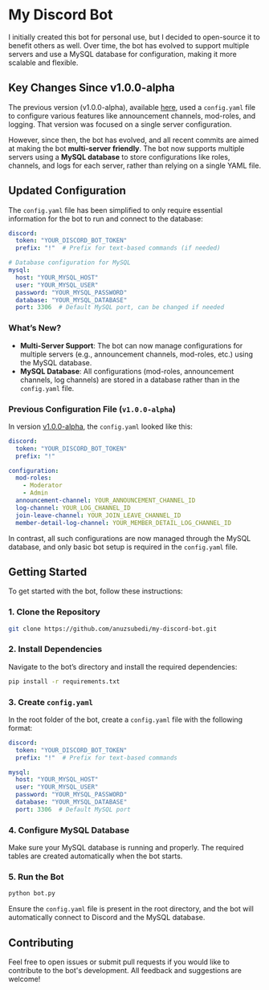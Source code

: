 # My Discord Bot

I initially created this bot for personal use, but I decided to open-source it to benefit others as well. Over time, the bot has evolved to support multiple servers and use a MySQL database for configuration, making it more scalable and flexible.

## Key Changes Since v1.0.0-alpha

The previous version (v1.0.0-alpha), available [here](https://github.com/anuzsubedi/my-discord-bot/releases/tag/v1.0.0-alpha), used a `config.yaml` file to configure various features like announcement channels, mod-roles, and logging. That version was focused on a single server configuration.

However, since then, the bot has evolved, and all recent commits are aimed at making the bot **multi-server friendly**. The bot now supports multiple servers using a **MySQL database** to store configurations like roles, channels, and logs for each server, rather than relying on a single YAML file.

## Updated Configuration

The `config.yaml` file has been simplified to only require essential information for the bot to run and connect to the database:

```yaml
discord:
  token: "YOUR_DISCORD_BOT_TOKEN"
  prefix: "!"  # Prefix for text-based commands (if needed)

# Database configuration for MySQL
mysql:
  host: "YOUR_MYSQL_HOST"
  user: "YOUR_MYSQL_USER"
  password: "YOUR_MYSQL_PASSWORD"
  database: "YOUR_MYSQL_DATABASE"
  port: 3306  # Default MySQL port, can be changed if needed
```

### What’s New?
- **Multi-Server Support**: The bot can now manage configurations for multiple servers (e.g., announcement channels, mod-roles, etc.) using the MySQL database.
- **MySQL Database**: All configurations (mod-roles, announcement channels, log channels) are stored in a database rather than in the `config.yaml` file.
  
### Previous Configuration File (`v1.0.0-alpha`)
In version [v1.0.0-alpha](https://github.com/anuzsubedi/my-discord-bot/releases/tag/v1.0.0-alpha), the `config.yaml` looked like this:

```yaml
discord:
  token: "YOUR_DISCORD_BOT_TOKEN"
  prefix: "!"

configuration:
  mod-roles:
    - Moderator
    - Admin
  announcement-channel: YOUR_ANNOUNCEMENT_CHANNEL_ID
  log-channel: YOUR_LOG_CHANNEL_ID
  join-leave-channel: YOUR_JOIN_LEAVE_CHANNEL_ID
  member-detail-log-channel: YOUR_MEMBER_DETAIL_LOG_CHANNEL_ID
```

In contrast, all such configurations are now managed through the MySQL database, and only basic bot setup is required in the `config.yaml` file.

## Getting Started

To get started with the bot, follow these instructions:

### 1. Clone the Repository
```bash
git clone https://github.com/anuzsubedi/my-discord-bot.git
```

### 2. Install Dependencies
Navigate to the bot’s directory and install the required dependencies:
```bash
pip install -r requirements.txt
```

### 3. Create `config.yaml`
In the root folder of the bot, create a `config.yaml` file with the following format:
```yaml
discord:
  token: "YOUR_DISCORD_BOT_TOKEN"
  prefix: "!"  # Prefix for text-based commands

mysql:
  host: "YOUR_MYSQL_HOST"
  user: "YOUR_MYSQL_USER"
  password: "YOUR_MYSQL_PASSWORD"
  database: "YOUR_MYSQL_DATABASE"
  port: 3306  # Default MySQL port
```

### 4. Configure MySQL Database
Make sure your MySQL database is running and properly. The required tables are created automatically when the bot starts.

### 5. Run the Bot
```bash
python bot.py
```

Ensure the `config.yaml` file is present in the root directory, and the bot will automatically connect to Discord and the MySQL database.

## Contributing

Feel free to open issues or submit pull requests if you would like to contribute to the bot's development. All feedback and suggestions are welcome!
